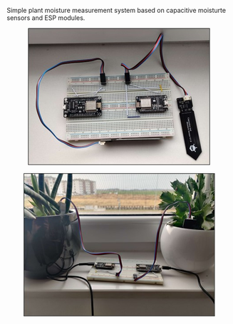 Simple plant moisture measurement system based on capacitive moisturte sensors and ESP modules.

<p align="center">
  <img src="breadboard.jpg"/>
</p>

<p align="center">
  <img src="breadboardplants.jpg"/>
</p>